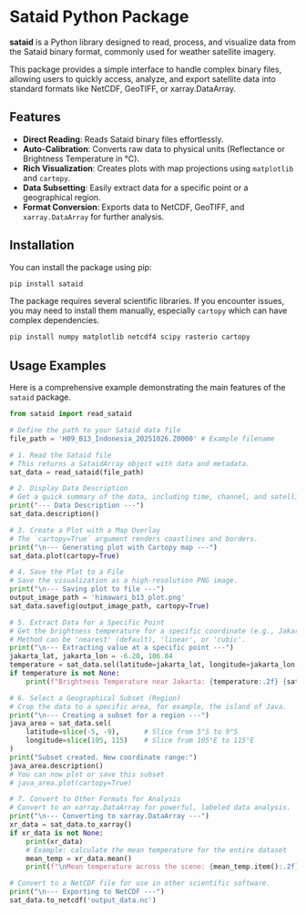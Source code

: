 # Sataid Python Package

**sataid** is a Python library designed to read, process, and visualize data from the Sataid binary format, commonly used for weather satellite imagery.

This package provides a simple interface to handle complex binary files, allowing users to quickly access, analyze, and export satellite data into standard formats like NetCDF, GeoTIFF, or xarray.DataArray.

## Features
- **Direct Reading**: Reads Sataid binary files effortlessly.
- **Auto-Calibration**: Converts raw data to physical units (Reflectance or Brightness Temperature in °C).
- **Rich Visualization**: Creates plots with map projections using `matplotlib` and `cartopy`.
- **Data Subsetting**: Easily extract data for a specific point or a geographical region.
- **Format Conversion**: Exports data to NetCDF, GeoTIFF, and `xarray.DataArray` for further analysis.

## Installation

You can install the package using pip:
```bash
pip install sataid
```
The package requires several scientific libraries. If you encounter issues, you may need to install them manually, especially `cartopy` which can have complex dependencies.

```bash
pip install numpy matplotlib netcdf4 scipy rasterio cartopy
```

## Usage Examples

Here is a comprehensive example demonstrating the main features of the `sataid` package.

```python
from sataid import read_sataid

# Define the path to your Sataid data file
file_path = 'H09_B13_Indonesia_20251026.Z0000' # Example filename

# 1. Read the Sataid file
# This returns a SataidArray object with data and metadata.
sat_data = read_sataid(file_path)

# 2. Display Data Description
# Get a quick summary of the data, including time, channel, and satellite info.
print("--- Data Description ---")
sat_data.description()

# 3. Create a Plot with a Map Overlay
# The `cartopy=True` argument renders coastlines and borders.
print("\n--- Generating plot with Cartopy map ---")
sat_data.plot(cartopy=True)

# 4. Save the Plot to a File
# Save the visualization as a high-resolution PNG image.
print("\n--- Saving plot to file ---")
output_image_path = 'himawari_b13_plot.png'
sat_data.savefig(output_image_path, cartopy=True)

# 5. Extract Data for a Specific Point
# Get the brightness temperature for a specific coordinate (e.g., Jakarta).
# Method can be 'nearest' (default), 'linear', or 'cubic'.
print("\n--- Extracting value at a specific point ---")
jakarta_lat, jakarta_lon = -6.20, 106.84
temperature = sat_data.sel(latitude=jakarta_lat, longitude=jakarta_lon, method='linear')
if temperature is not None:
    print(f"Brightness Temperature near Jakarta: {temperature:.2f} {sat_data.units}")

# 6. Select a Geographical Subset (Region)
# Crop the data to a specific area, for example, the island of Java.
print("\n--- Creating a subset for a region ---")
java_area = sat_data.sel(
    latitude=slice(-5, -9),      # Slice from 5°S to 9°S
    longitude=slice(105, 115)    # Slice from 105°E to 115°E
)
print("Subset created. New coordinate range:")
java_area.description()
# You can now plot or save this subset
# java_area.plot(cartopy=True)

# 7. Convert to Other Formats for Analysis
# Convert to an xarray.DataArray for powerful, labeled data analysis.
print("\n--- Converting to xarray.DataArray ---")
xr_data = sat_data.to_xarray()
if xr_data is not None:
    print(xr_data)
    # Example: calculate the mean temperature for the entire dataset
    mean_temp = xr_data.mean()
    print(f"\nMean temperature across the scene: {mean_temp.item():.2f} {xr_data.attrs['units']}")

# Convert to a NetCDF file for use in other scientific software.
print("\n--- Exporting to NetCDF ---")
sat_data.to_netcdf('output_data.nc')
```